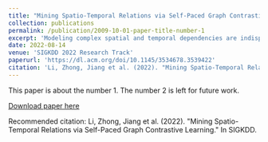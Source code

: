 ```yaml
---
title: "Mining Spatio-Temporal Relations via Self-Paced Graph Contrastive Learning"
collection: publications
permalink: /publication/2009-10-01-paper-title-number-1
excerpt: 'Modeling complex spatial and temporal dependencies are indispensable for location-bound time series learning. Existing methods, typically relying on graph neural networks (GNNs) and temporal learning modules based on recurrent neural networks, have achieved significant performance improvements. However, their representation capabilities and prediction results are limited when pre-defined graphs are unavailable. Unlike spatio-temporal GNNs focusing on designing complex architectures, we propose a novel adaptive graph construction strategy: Self-Paced Graph Contrastive Learning (SPGCL). It learns informative relations by maximizing the distinguishing margin between positive and negative neighbors and generates an optimal graph with a self-paced strategy. Specifically, the existing neighborhoods iteratively absorb more reliable nodes with the highest affinity scores as new neighbors to generate the next-round neighborhoods, and augmentations are applied to improve the transferability and robustness. As the adaptively self-paced graph approaches the optimized graph for prediction, the mutual information between nodes and the corresponding neighbors is maximized. Our work provides a new perspective of addressing spatio-temporal learning problems beyond information aggregation in Euclidean space and can be generalized to different tasks. Extensive experiments conducted on two typical spatio-temporal learning tasks (traffic forecasting and land displacement prediction) demonstrate the superior performance of SPGCL against the state-of-the-art.'
date: 2022-08-14
venue: 'SIGKDD 2022 Research Track'
paperurl: 'https://dl.acm.org/doi/10.1145/3534678.3539422'
citation: 'Li, Zhong, Jiang et al. (2022). "Mining Spatio-Temporal Relations via Self-Paced Graph Contrastive Learning." In SIGKDD.'
---
```

This paper is about the number 1. The number 2 is left for future work.

[Download paper here](http://jiangxinke.github.io/files/KDD2022_Landslide.pdf)

Recommended citation: Li, Zhong, Jiang et al. (2022). "Mining Spatio-Temporal Relations via Self-Paced Graph Contrastive Learning." In SIGKDD.

